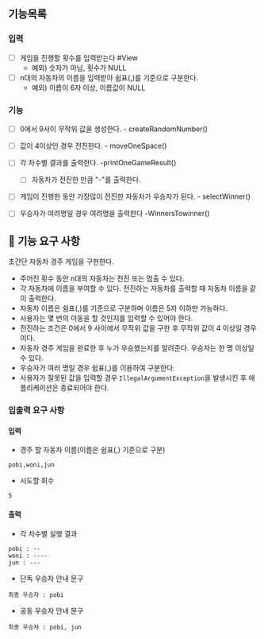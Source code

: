 ## 기능목록
### 입력
- [ ] 게임을 진행할 횟수를 입력받는다 #View
    - 예외) 숫자가 아님, 횟수가 NULL
- [ ] n대의 자동차의 이름을 입력받아 쉼표(,)를 기준으로 구분한다.
    - 예외) 이름이 6자 이상, 이름값이 NULL

### 기능
- [ ] 0에서 9사이 무작위 값을 생성한다. - createRandomNumber()
- [ ] 값이 4이상인 경우 전진한다. - moveOneSpace()
- [ ] 각 차수별 결과를 출력한다. -printOneGameResult()
  - [ ] 자동차가 전진한 만큼 "-"를 출력한다. 
- [ ] 게임이 진행한 동안 가장많이 전진한 자동차가 우승자가 된다. - selectWinner()
- [ ] 우승자가 여려명일 경우 여려명을 출력한다 -WinnersTowinner()



## 🚀 기능 요구 사항

초간단 자동차 경주 게임을 구현한다.

- 주어진 횟수 동안 n대의 자동차는 전진 또는 멈출 수 있다.
- 각 자동차에 이름을 부여할 수 있다. 전진하는 자동차를 출력할 때 자동차 이름을 같이 출력한다.
- 자동차 이름은 쉼표(,)를 기준으로 구분하며 이름은 5자 이하만 가능하다.
- 사용자는 몇 번의 이동을 할 것인지를 입력할 수 있어야 한다.
- 전진하는 조건은 0에서 9 사이에서 무작위 값을 구한 후 무작위 값이 4 이상일 경우이다.
- 자동차 경주 게임을 완료한 후 누가 우승했는지를 알려준다. 우승자는 한 명 이상일 수 있다.
- 우승자가 여러 명일 경우 쉼표(,)를 이용하여 구분한다.
- 사용자가 잘못된 값을 입력할 경우 `IllegalArgumentException`을 발생시킨 후 애플리케이션은 종료되어야 한다.

### 입출력 요구 사항

#### 입력

- 경주 할 자동차 이름(이름은 쉼표(,) 기준으로 구분)

```
pobi,woni,jun
```

- 시도할 회수

```
5
```

#### 출력

- 각 차수별 실행 결과

```
pobi : --
woni : ----
jun : ---
```

- 단독 우승자 안내 문구

```
최종 우승자 : pobi
```

- 공동 우승자 안내 문구

```
최종 우승자 : pobi, jun
```